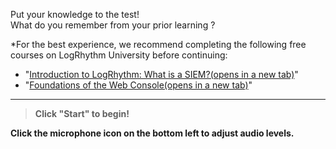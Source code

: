 
Put your knowledge to the test!  
What do you remember from your prior learning ?


*For the best experience, we recommend completing the following free courses on LogRhythm University before continuing: 

- "[Introduction to LogRhythm: What is a SIEM?(opens in a new tab)](https://logrhythm.sabacloud.com/Saba/Web_spf/NA7P1PRD051/common/ledetail/11001/latestversion)"
- "[Foundations of the Web Console(opens in a new tab)](https://logrhythm.sabacloud.com/Saba/Web_spf/NA7P1PRD051/common/ledetail/0000008400/latestversion)"


<hr>


> **Click "Start" to begin!**

**Click the microphone icon on the bottom left to adjust audio levels.**


